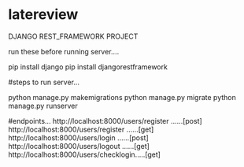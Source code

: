 # latereview


DJANGO REST_FRAMEWORK PROJECT

run these before running server....

pip install django
pip install djangorestframework

#steps to run server...

python manage.py makemigrations
python manage.py migrate
python manage.py runserver


#endpoints...
http://localhost:8000/users/register ......[post]
http://localhost:8000/users/register ......[get]
http://localhost:8000/users/login    ......[post]
http://localhost:8000/users/logout   ......[get]
http://localhost:8000/users/checklogin.....[get]
